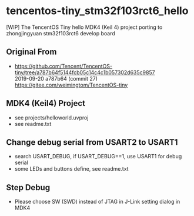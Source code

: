 # tencentos-tiny_stm32f103rct6_hello
[WIP] The TencentOS Tiny hello MDK4 (Keil 4) project porting to zhongjingyuan stm32f103rct6 develop board

## Original From  
* https://github.com/Tencent/TencentOS-tiny/tree/a787b64f5144fcb05c14c4c1b057302d635c9857  
2019-09-20 a787b64 (commit 27)      
https://gitee.com/weimingtom/TencentOS-tiny  

## MDK4 (Keil4) Project  
* see projects/helloworld.uvproj  
* see readme.txt  

## Change debug serial from USART2 to USART1  
* search USART_DEBUG, if USART_DEBUG==1, use USART1 for debug serial     
* some LEDs and buttons define, see readme.txt  

## Step Debug  
* Please choose SW (SWD) instead of JTAG in J-Link setting dialog in MDK4    
